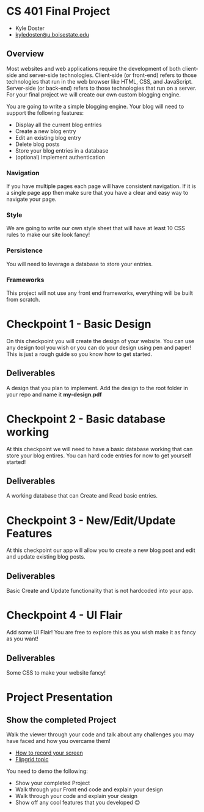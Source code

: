 # CS 401 Final Project
- Kyle Doster
- kyledoster@u.boisestate.edu
## Overview
Most websites and web applications require the development of both client-side and server-side technologies. Client-side (or front-end) refers to those technologies that run in the web browser like HTML, CSS, and JavaScript. Server-side (or back-end) refers to those technologies that run on a server. For your final project we will create our own custom blogging engine.

You are going to write a simple blogging engine. Your blog will need to support the following features:

- Display all the current blog entries
- Create a new blog entry
- Edit an existing blog entry
- Delete blog posts
- Store your blog entries in a database
- (optional) Implement authentication
### Navigation
If you have multiple pages each page will have consistent navigation. If it is a single page app then make sure that you have a clear and easy way to navigate your page.

### Style
We are going to write our own style sheet that will have at least 10 CSS rules to make our site look fancy!

### Persistence
You will need to leverage a database to store your entries.

### Frameworks
This project will not use any front end frameworks, everything will be built from scratch.

# Checkpoint 1 - Basic Design
On this checkpoint you will create the design of your website. You can use any design tool you wish or you can do your design using pen and paper! This is just a rough guide so you know how to get started.

## Deliverables
A design that you plan to implement. Add the design to the root folder in your repo and name it **my-design.pdf**

# Checkpoint 2 - Basic database working
At this checkpoint we will need to have a basic database working that can store your blog entires. You can hard code entries for now to get yourself started!

## Deliverables
A working database that can Create and Read basic entries.

# Checkpoint 3 - New/Edit/Update Features
At this checkpoint our app will allow you to create a new blog post and edit and update existing blog posts.

## Deliverables
Basic Create and Update functionality that is not hardcoded into your app.

# Checkpoint 4 - UI Flair
Add some UI Flair! You are free to explore this as you wish make it as fancy as you want!

## Deliverables
Some CSS to make your website fancy!

# Project Presentation
## Show the completed Project
Walk the viewer through your code and talk about any challenges you may have faced and how you overcame them!

- [How to record your screen](https://help.flip.com/hc/en-us/articles/360045940833-Screen-Recording-How-to-record-your-screen-using-the-Flipgrid-camera)
- [Flipgrid topic](https://flip.com/dd67dc9b)

You need to demo the following:
- Show your completed Project
- Walk through your Front end code and explain your design
- Walk through your code and explain your design
- Show off any cool features that you developed 😊